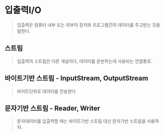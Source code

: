 # 입출력I/O
> 입출력은 컴퓨터 내부 또는 외부의 장치와 프로그램간의 데이터를 주고받는 것을 말한다.

## 스트림
> 입출력의 스트림은 다른 개념이다, 데이터를 운반하는데 사용되는 연결통로.

## 바이트기반 스트림 - InputStream, OutputStream
> 바이트단위로 데이터를 전송한다

## 문자기반 스트림 - Reader, Writer
> 문자데이터를 입출력할 때는 바이트기반 스트림 대신 문자기반 스트림을 사용하자.